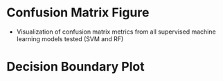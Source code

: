 # Confusion Matrix Figure 
- Visualization of confusion matrix metrics from all supervised machine learning models tested (SVM and RF)

# Decision Boundary Plot 

